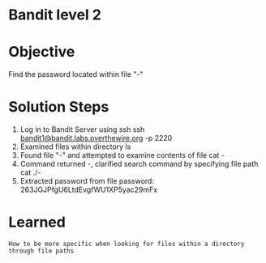 # Bandit level 2

# Objective
Find the password located within file "-"

# Solution Steps
1. Log in to Bandit Server using ssh 
    ssh bandit1@bandit.labs.overthewire.org -p 2220
1. Examined files within directory
    ls
2. Found file "-" and attempted to examine contents of file
    cat -
3. Command returned -, clarified search command by specifying file path
    cat ./-
4. Extracted password from file
    password: 263JGJPfgU6LtdEvgfWU1XP5yac29mFx
# Learned
    How to be more specific when looking for files within a directory through file paths
